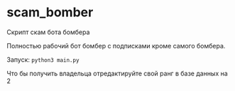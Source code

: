 # scam_bomber
Скрипт скам бота бомбера

Полностью рабочий бот бомбер с подписками кроме самого бомбера. 

Запуск: <code>python3 main.py</code>

Что бы получить владельца отредактируйте свой ранг в базе данных на 2

